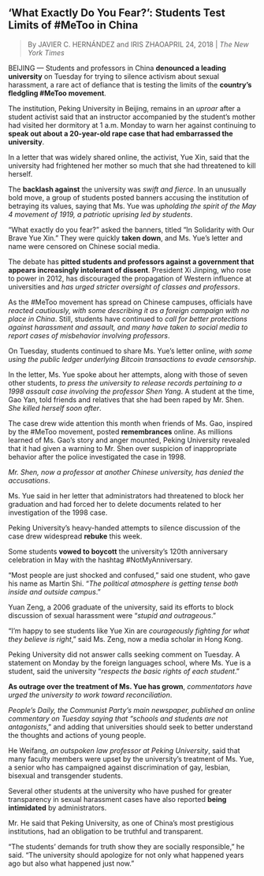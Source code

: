 ## ‘What Exactly Do You Fear?’: Students Test Limits of #MeToo in China

>By JAVIER C. HERNÁNDEZ and IRIS ZHAOAPRIL 24, 2018 | *The New York Times*

BEIJING — Students and professors in China **denounced a leading university** on Tuesday for trying to silence activism about sexual harassment, a rare act of defiance that is testing the limits of the **country’s fledgling #MeToo movement**.

The institution, Peking University in Beijing, remains in an *uproar* after a student activist said that an instructor accompanied by the student’s mother had visited her dormitory at 1 a.m. Monday to warn her against continuing to **speak out about a 20-year-old rape case that had embarrassed the university**.

In a letter that was widely shared online, the activist, Yue Xin, said that the university had frightened her mother so much that she had threatened to kill herself.

The **backlash against** the university was *swift and fierce*. In an unusually bold move, a group of students posted banners accusing the institution of betraying its values, saying that Ms. Yue was *upholding the spirit of the May 4 movement of 1919, a patriotic uprising led by students*.

“What exactly do you fear?” asked the banners, titled “In Solidarity with Our Brave Yue Xin.” They were quickly **taken down**, and Ms. Yue’s letter and name were censored on Chinese social media.

The debate has **pitted students and professors against a government that appears increasingly intolerant of dissent**. President Xi Jinping, who rose to power in 2012, has discouraged the propagation of Western influence at universities and *has urged stricter oversight of classes and professors*.

As the #MeToo movement has spread on Chinese campuses, officials have *reacted cautiously, with some describing it as a foreign campaign with no place in China*. Still, students have continued to *call for better protections against harassment and assault, and many have taken to social media to report cases of misbehavior involving professors*.

On Tuesday, students continued to share Ms. Yue’s letter online, *with some using the public ledger underlying Bitcoin transactions to evade censorship*.

In the letter, Ms. Yue spoke about her attempts, along with those of seven other students, *to press the university to release records pertaining to a 1998 assault case involving the professor Shen Yang*. A student at the time, Gao Yan, told friends and relatives that she had been raped by Mr. Shen. *She killed herself soon after*.

The case drew wide attention this month when friends of Ms. Gao, inspired by the #MeToo movement, posted **remembrances** online. As millions learned of Ms. Gao’s story and anger mounted, Peking University revealed that it had given a warning to Mr. Shen over suspicion of inappropriate behavior after the police investigated the case in 1998.

*Mr. Shen, now a professor at another Chinese university, has denied the accusations*.

Ms. Yue said in her letter that administrators had threatened to block her graduation and had forced her to delete documents related to her investigation of the 1998 case.

Peking University’s heavy-handed attempts to silence discussion of the case drew widespread **rebuke** this week.

Some students **vowed to boycott** the university’s 120th anniversary celebration in May with the hashtag #NotMyAnniversary.

“Most people are just shocked and confused,” said one student, who gave his name as Martin Shi. “*The political atmosphere is getting tense both inside and outside campus*.”

Yuan Zeng, a 2006 graduate of the university, said its efforts to block discussion of sexual harassment were “*stupid and outrageous*.”

“I’m happy to see students like Yue Xin are *courageously fighting for what they believe is right*,” said Ms. Zeng, now a media scholar in Hong Kong.

Peking University did not answer calls seeking comment on Tuesday. A statement on Monday by the foreign languages school, where Ms. Yue is a student, said the university “*respects the basic rights of each student*.”

**As outrage over the treatment of Ms. Yue has grown**, *commentators have urged the university to work toward reconciliation*.

*People’s Daily, the Communist Party’s main newspaper, published an online commentary on Tuesday saying that “schools and students are not antagonists*,” and adding that universities should seek to better understand the thoughts and actions of young people.

He Weifang, *an outspoken law professor at Peking University*, said that many faculty members were upset by the university’s treatment of Ms. Yue, a senior who has campaigned against discrimination of gay, lesbian, bisexual and transgender students.

Several other students at the university who have pushed for greater transparency in sexual harassment cases have also reported **being intimidated** by administrators.

Mr. He said that Peking University, as one of China’s most prestigious institutions, had an obligation to be truthful and transparent.

“The students’ demands for truth show they are socially responsible,” he said. “The university should apologize for not only what happened years ago but also what happened just now.”


